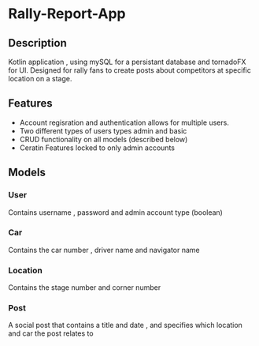 # Rally-Report-App

## Description 
Kotlin application , using mySQL for a persistant database and tornadoFX for UI.
Designed for rally fans to create posts about competitors at specific location on a stage.

## Features 
- Account regisration and authentication allows for multiple users.
- Two different types of users types admin and basic
- CRUD functionality on all models (described below)
- Ceratin Features locked to only admin accounts

## Models

### User
Contains username , password and admin account type (boolean)

### Car
Contains the car number , driver name and navigator name

### Location
Contains the stage number and corner number 


### Post
A social post that contains a title and date , and specifies which location and car the post relates to 
